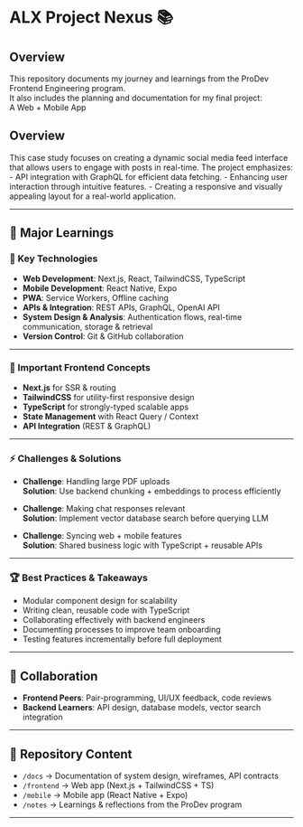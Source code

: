 # ALX Project Nexus 📚

## Overview
This repository documents my journey and learnings from the ProDev Frontend Engineering program.  
It also includes the planning and documentation for my final project:  
A Web + Mobile App 
## Overview
This case study focuses on creating a dynamic social media feed interface that allows users to engage with posts in real-time. The project emphasizes: - API integration with GraphQL for efficient data fetching. - Enhancing user interaction through intuitive features. - Creating a responsive and visually appealing layout for a real-world application.

---

## 🚀 Major Learnings

### 🔑 Key Technologies
- **Web Development**: Next.js, React, TailwindCSS, TypeScript
- **Mobile Development**: React Native, Expo
- **PWA**: Service Workers, Offline caching
- **APIs & Integration**: REST APIs, GraphQL, OpenAI API
- **System Design & Analysis**: Authentication flows, real-time communication, storage & retrieval
- **Version Control**: Git & GitHub collaboration

---

### 📘 Important Frontend Concepts
- **Next.js** for SSR & routing
- **TailwindCSS** for utility-first responsive design
- **TypeScript** for strongly-typed scalable apps
- **State Management** with React Query / Context
- **API Integration** (REST & GraphQL)

---

### ⚡ Challenges & Solutions
- **Challenge**: Handling large PDF uploads  
  **Solution**: Use backend chunking + embeddings to process efficiently  

- **Challenge**: Making chat responses relevant  
  **Solution**: Implement vector database search before querying LLM  

- **Challenge**: Syncing web + mobile features  
  **Solution**: Shared business logic with TypeScript + reusable APIs  

---

### 🏆 Best Practices & Takeaways
- Modular component design for scalability
- Writing clean, reusable code with TypeScript
- Collaborating effectively with backend engineers
- Documenting processes to improve team onboarding
- Testing features incrementally before full deployment

---

## 👥 Collaboration
- **Frontend Peers**: Pair-programming, UI/UX feedback, code reviews  
- **Backend Learners**: API design, database models, vector search integration  

---

## 📂 Repository Content
- `/docs` → Documentation of system design, wireframes, API contracts  
- `/frontend` → Web app (Next.js + TailwindCSS + TS)  
- `/mobile` → Mobile app (React Native + Expo)  
- `/notes` → Learnings & reflections from the ProDev program  

---
